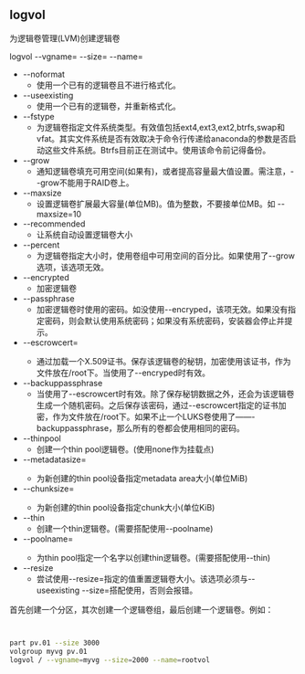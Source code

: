 ## logvol 


为逻辑卷管理(LVM)创建逻辑卷

logvol <mntpoint> --vgname=<name> --size=<size> --name=<name> <options>

  + --noformat
    + 使用一个已有的逻辑卷且不进行格式化。
  + --useexisting
    + 使用一个已有的逻辑卷，并重新格式化。
  + --fstype
    + 为逻辑卷指定文件系统类型。有效值包括ext4,ext3,ext2,btrfs,swap和vfat。其实文件系统是否有效取决于命令行传递给anaconda的参数是否启动这些文件系统。Btrfs目前正在测试中。使用该命令前记得备份。
  + --grow
    + 通知逻辑卷填充可用空间(如果有)，或者提高容量最大值设置。需注意，--grow不能用于RAID卷上。
  + --maxsize
    + 设置逻辑卷扩展最大容量(单位MB)。值为整数，不要接单位MB。如 --maxsize=10
  + --recommended
    + 让系统自动设置逻辑卷大小
  + --percent
    + 为逻辑卷指定大小时，使用卷组中可用空间的百分比。如果使用了--grow选项，该选项无效。
  + --encrypted
    + 加密逻辑卷
  + --passphrase
    + 加密逻辑卷时使用的密码。如没使用--encryped，该项无效。如果没有指定密码，则会默认使用系统密码；如果没有系统密码，安装器会停止并提示。
  + --escrowcert=<url>
    + 通过<url>加载一个X.509证书。保存该逻辑卷的秘钥，加密使用该证书，作为文件放在/root下。当使用了--encryped时有效。
  + --backuppassphrase
    + 当使用了--escrowcert时有效。除了保存秘钥数据之外，还会为该逻辑卷生成一个随机密码。之后保存该密码，通过--escrowcert指定的证书加密，作为文件放在/root下。如果不止一个LUKS卷使用了——-backuppassphrase，那么所有的卷都会使用相同的密码。
  + --thinpool
    + 创建一个thin pool逻辑卷。(使用none作为挂载点)
  + --metadatasize=<size>
    + 为新创建的thin pool设备指定metadata area大小(单位MiB)
  + --chunksize=<size>
    + 为新创建的thin pool设备指定chunk大小(单位KiB)
  + --thin
    + 创建一个thin逻辑卷。(需要搭配使用--poolname)
  + --poolname=<name>
    + 为thin pool指定一个名字以创建thin逻辑卷。(需要搭配使用--thin)
  + --resize
    + 尝试使用--resize=指定的值重置逻辑卷大小。该选项必须与--useexisting --size=搭配使用，否则会报错。

首先创建一个分区，其次创建一个逻辑卷组，最后创建一个逻辑卷。例如：   

```bash


part pv.01 --size 3000
volgroup myvg pv.01
logvol / --vgname=myvg --size=2000 --name=rootvol


```



